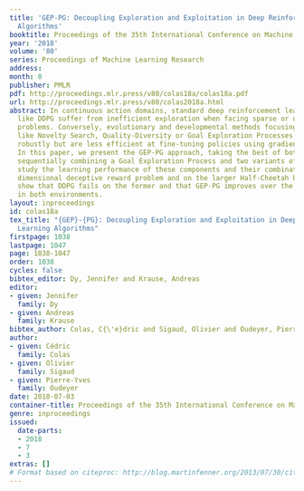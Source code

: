 ```yaml
---
title: 'GEP-PG: Decoupling Exploration and Exploitation in Deep Reinforcement Learning
  Algorithms'
booktitle: Proceedings of the 35th International Conference on Machine Learning
year: '2018'
volume: '80'
series: Proceedings of Machine Learning Research
address: 
month: 0
publisher: PMLR
pdf: http://proceedings.mlr.press/v80/colas18a/colas18a.pdf
url: http://proceedings.mlr.press/v80/colas2018a.html
abstract: In continuous action domains, standard deep reinforcement learning algorithms
  like DDPG suffer from inefficient exploration when facing sparse or deceptive reward
  problems. Conversely, evolutionary and developmental methods focusingon exploration
  like Novelty Search, Quality-Diversity or Goal Exploration Processes explore more
  robustly but are less efficient at fine-tuning policies using gradient-descent.
  In this paper, we present the GEP-PG approach, taking the best of both worlds by
  sequentially combining a Goal Exploration Process and two variants of DDPG . We
  study the learning performance of these components and their combination on a low
  dimensional deceptive reward problem and on the larger Half-Cheetah benchmark. We
  show that DDPG fails on the former and that GEP-PG improves over the best DDPG variant
  in both environments.
layout: inproceedings
id: colas18a
tex_title: "{GEP}-{PG}: Decoupling Exploration and Exploitation in Deep Reinforcement
  Learning Algorithms"
firstpage: 1038
lastpage: 1047
page: 1038-1047
order: 1038
cycles: false
bibtex_editor: Dy, Jennifer and Krause, Andreas
editor:
- given: Jennifer
  family: Dy
- given: Andreas
  family: Krause
bibtex_author: Colas, C{\'e}dric and Sigaud, Olivier and Oudeyer, Pierre-Yves
author:
- given: Cédric
  family: Colas
- given: Olivier
  family: Sigaud
- given: Pierre-Yves
  family: Oudeyer
date: 2018-07-03
container-title: Proceedings of the 35th International Conference on Machine Learning
genre: inproceedings
issued:
  date-parts:
  - 2018
  - 7
  - 3
extras: []
# Format based on citeproc: http://blog.martinfenner.org/2013/07/30/citeproc-yaml-for-bibliographies/
---
```


